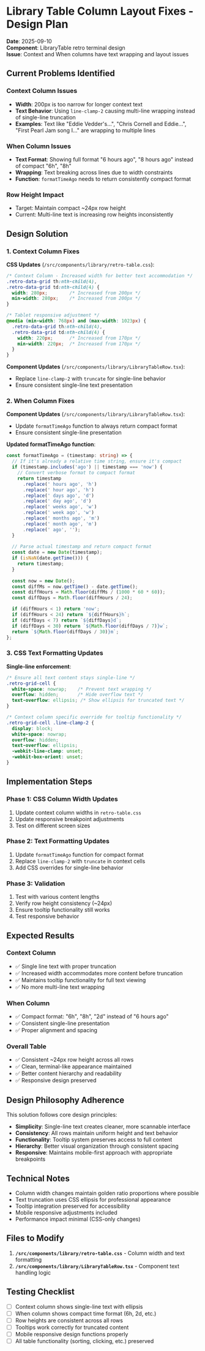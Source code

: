 # Library Table Column Layout Fixes - Design Plan

**Date**: 2025-09-10  
**Component**: LibraryTable retro terminal design  
**Issue**: Context and When columns have text wrapping and layout issues

## Current Problems Identified

### Context Column Issues
- **Width**: 200px is too narrow for longer context text
- **Text Behavior**: Using `line-clamp-2` causing multi-line wrapping instead of single-line truncation
- **Examples**: Text like "Eddie Vedder's...", "Chris Cornell and Eddie...", "First Pearl Jam song I..." are wrapping to multiple lines

### When Column Issues
- **Text Format**: Showing full format "6 hours ago", "8 hours ago" instead of compact "6h", "8h"
- **Wrapping**: Text breaking across lines due to width constraints
- **Function**: `formatTimeAgo` needs to return consistently compact format

### Row Height Impact
- Target: Maintain compact ~24px row height
- Current: Multi-line text is increasing row heights inconsistently

## Design Solution

### 1. Context Column Fixes

**CSS Updates** (`/src/components/library/retro-table.css`):
```css
/* Context Column - Increased width for better text accommodation */
.retro-data-grid th:nth-child(4),
.retro-data-grid td:nth-child(4) {
  width: 280px;        /* Increased from 200px */
  min-width: 280px;    /* Increased from 200px */
}

/* Tablet responsive adjustment */
@media (min-width: 768px) and (max-width: 1023px) {
  .retro-data-grid th:nth-child(4),
  .retro-data-grid td:nth-child(4) {
    width: 220px;      /* Increased from 170px */
    min-width: 220px;  /* Increased from 170px */
  }
}
```

**Component Updates** (`/src/components/library/LibraryTableRow.tsx`):
- Replace `line-clamp-2` with `truncate` for single-line behavior
- Ensure consistent single-line text presentation

### 2. When Column Fixes

**Component Updates** (`/src/components/library/LibraryTableRow.tsx`):
- Update `formatTimeAgo` function to always return compact format
- Ensure consistent single-line presentation

**Updated formatTimeAgo function**:
```typescript
const formatTimeAgo = (timestamp: string) => {
  // If it's already a relative time string, ensure it's compact
  if (timestamp.includes('ago') || timestamp === 'now') {
    // Convert verbose format to compact format
    return timestamp
      .replace(' hours ago', 'h')
      .replace(' hour ago', 'h') 
      .replace(' days ago', 'd')
      .replace(' day ago', 'd')
      .replace(' weeks ago', 'w')
      .replace(' week ago', 'w')
      .replace(' months ago', 'm')
      .replace(' month ago', 'm')
      .replace(' ago', '');
  }
  
  // Parse actual timestamp and return compact format
  const date = new Date(timestamp);
  if (isNaN(date.getTime())) {
    return timestamp;
  }
  
  const now = new Date();
  const diffMs = now.getTime() - date.getTime();
  const diffHours = Math.floor(diffMs / (1000 * 60 * 60));
  const diffDays = Math.floor(diffHours / 24);

  if (diffHours < 1) return 'now';
  if (diffHours < 24) return `${diffHours}h`;
  if (diffDays < 7) return `${diffDays}d`;
  if (diffDays < 30) return `${Math.floor(diffDays / 7)}w`;
  return `${Math.floor(diffDays / 30)}m`;
};
```

### 3. CSS Text Formatting Updates

**Single-line enforcement**:
```css
/* Ensure all text content stays single-line */
.retro-grid-cell {
  white-space: nowrap;    /* Prevent text wrapping */
  overflow: hidden;       /* Hide overflow text */
  text-overflow: ellipsis; /* Show ellipsis for truncated text */
}

/* Context column specific override for tooltip functionality */
.retro-grid-cell .line-clamp-2 {
  display: block;
  white-space: nowrap;
  overflow: hidden;
  text-overflow: ellipsis;
  -webkit-line-clamp: unset;
  -webkit-box-orient: unset;
}
```

## Implementation Steps

### Phase 1: CSS Column Width Updates
1. Update context column widths in `retro-table.css`
2. Update responsive breakpoint adjustments
3. Test on different screen sizes

### Phase 2: Text Formatting Updates  
1. Update `formatTimeAgo` function for compact format
2. Replace `line-clamp-2` with `truncate` in context cells
3. Add CSS overrides for single-line behavior

### Phase 3: Validation
1. Test with various content lengths
2. Verify row height consistency (~24px)
3. Ensure tooltip functionality still works
4. Test responsive behavior

## Expected Results

### Context Column
- ✅ Single line text with proper truncation
- ✅ Increased width accommodates more content before truncation  
- ✅ Maintains tooltip functionality for full text viewing
- ✅ No more multi-line text wrapping

### When Column
- ✅ Compact format: "6h", "8h", "2d" instead of "6 hours ago"
- ✅ Consistent single-line presentation
- ✅ Proper alignment and spacing

### Overall Table
- ✅ Consistent ~24px row height across all rows
- ✅ Clean, terminal-like appearance maintained
- ✅ Better content hierarchy and readability
- ✅ Responsive design preserved

## Design Philosophy Adherence

This solution follows core design principles:
- **Simplicity**: Single-line text creates cleaner, more scannable interface
- **Consistency**: All rows maintain uniform height and text behavior  
- **Functionality**: Tooltip system preserves access to full content
- **Hierarchy**: Better visual organization through consistent spacing
- **Responsive**: Maintains mobile-first approach with appropriate breakpoints

## Technical Notes

- Column width changes maintain golden ratio proportions where possible
- Text truncation uses CSS ellipsis for professional appearance
- Tooltip integration preserved for accessibility
- Mobile responsive adjustments included
- Performance impact minimal (CSS-only changes)

## Files to Modify

1. **`/src/components/library/retro-table.css`** - Column width and text formatting
2. **`/src/components/library/LibraryTableRow.tsx`** - Component text handling logic

## Testing Checklist

- [ ] Context column shows single-line text with ellipsis
- [ ] When column shows compact time format (6h, 2d, etc.)
- [ ] Row heights are consistent across all rows
- [ ] Tooltips work correctly for truncated content
- [ ] Mobile responsive design functions properly
- [ ] All table functionality (sorting, clicking, etc.) preserved